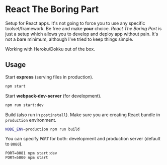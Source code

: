 # React The Boring Part

Setup for React apps. It's not going to force you to use any specific toolset/framework. Be free
and make **your** choice. *React The Boring Part* is just a setup which allows you to develop
and deploy app without pain. It's not a bare minimum, although I've tried to keep things simple.

Working with Heroku/Dokku out of the box.

## Usage

Start **express** (serving files in production).

```bash
npm start
```

Start **webpack-dev-server** (for development).

```bash
npm run start:dev
```

Build (also run in `postinstall`). Make sure you are creating React bundle in `production`
environment.

```bash
NODE_ENV=production npm run build
```

You can specify `PORT` for both: development and production server (default to `8080`).

```
PORT=8081 npm start:dev
PORT=5000 npm start
```

